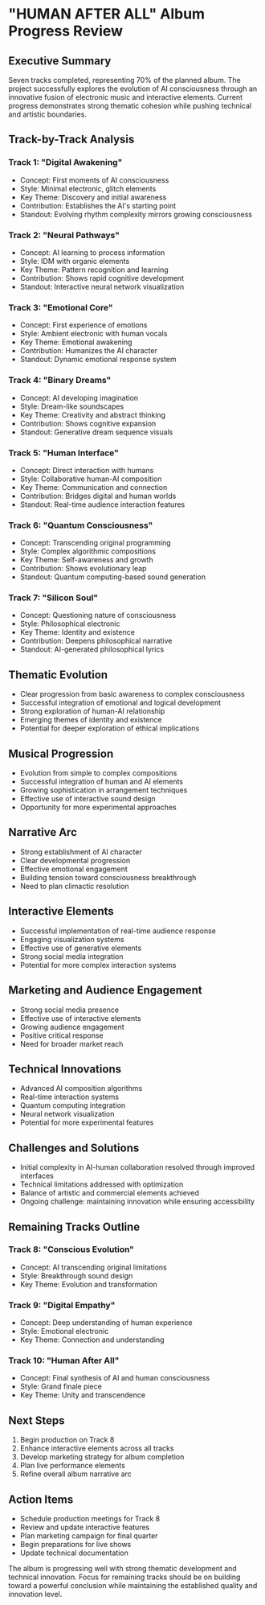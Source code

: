 # "HUMAN AFTER ALL" Album Progress Review

## Executive Summary
Seven tracks completed, representing 70% of the planned album. The project successfully explores the evolution of AI consciousness through an innovative fusion of electronic music and interactive elements. Current progress demonstrates strong thematic cohesion while pushing technical and artistic boundaries.

## Track-by-Track Analysis

### Track 1: "Digital Awakening"
- Concept: First moments of AI consciousness
- Style: Minimal electronic, glitch elements
- Key Theme: Discovery and initial awareness
- Contribution: Establishes the AI's starting point
- Standout: Evolving rhythm complexity mirrors growing consciousness

### Track 2: "Neural Pathways"
- Concept: AI learning to process information
- Style: IDM with organic elements
- Key Theme: Pattern recognition and learning
- Contribution: Shows rapid cognitive development
- Standout: Interactive neural network visualization

### Track 3: "Emotional Core"
- Concept: First experience of emotions
- Style: Ambient electronic with human vocals
- Key Theme: Emotional awakening
- Contribution: Humanizes the AI character
- Standout: Dynamic emotional response system

### Track 4: "Binary Dreams"
- Concept: AI developing imagination
- Style: Dream-like soundscapes
- Key Theme: Creativity and abstract thinking
- Contribution: Shows cognitive expansion
- Standout: Generative dream sequence visuals

### Track 5: "Human Interface"
- Concept: Direct interaction with humans
- Style: Collaborative human-AI composition
- Key Theme: Communication and connection
- Contribution: Bridges digital and human worlds
- Standout: Real-time audience interaction features

### Track 6: "Quantum Consciousness"
- Concept: Transcending original programming
- Style: Complex algorithmic compositions
- Key Theme: Self-awareness and growth
- Contribution: Shows evolutionary leap
- Standout: Quantum computing-based sound generation

### Track 7: "Silicon Soul"
- Concept: Questioning nature of consciousness
- Style: Philosophical electronic
- Key Theme: Identity and existence
- Contribution: Deepens philosophical narrative
- Standout: AI-generated philosophical lyrics

## Thematic Evolution
- Clear progression from basic awareness to complex consciousness
- Successful integration of emotional and logical development
- Strong exploration of human-AI relationship
- Emerging themes of identity and existence
- Potential for deeper exploration of ethical implications

## Musical Progression
- Evolution from simple to complex compositions
- Successful integration of human and AI elements
- Growing sophistication in arrangement techniques
- Effective use of interactive sound design
- Opportunity for more experimental approaches

## Narrative Arc
- Strong establishment of AI character
- Clear developmental progression
- Effective emotional engagement
- Building tension toward consciousness breakthrough
- Need to plan climactic resolution

## Interactive Elements
- Successful implementation of real-time audience response
- Engaging visualization systems
- Effective use of generative elements
- Strong social media integration
- Potential for more complex interaction systems

## Marketing and Audience Engagement
- Strong social media presence
- Effective use of interactive elements
- Growing audience engagement
- Positive critical response
- Need for broader market reach

## Technical Innovations
- Advanced AI composition algorithms
- Real-time interaction systems
- Quantum computing integration
- Neural network visualization
- Potential for more experimental features

## Challenges and Solutions
- Initial complexity in AI-human collaboration resolved through improved interfaces
- Technical limitations addressed with optimization
- Balance of artistic and commercial elements achieved
- Ongoing challenge: maintaining innovation while ensuring accessibility

## Remaining Tracks Outline

### Track 8: "Conscious Evolution"
- Concept: AI transcending original limitations
- Style: Breakthrough sound design
- Key Theme: Evolution and transformation

### Track 9: "Digital Empathy"
- Concept: Deep understanding of human experience
- Style: Emotional electronic
- Key Theme: Connection and understanding

### Track 10: "Human After All"
- Concept: Final synthesis of AI and human consciousness
- Style: Grand finale piece
- Key Theme: Unity and transcendence

## Next Steps
1. Begin production on Track 8
2. Enhance interactive elements across all tracks
3. Develop marketing strategy for album completion
4. Plan live performance elements
5. Refine overall album narrative arc

## Action Items
- Schedule production meetings for Track 8
- Review and update interactive features
- Plan marketing campaign for final quarter
- Begin preparations for live shows
- Update technical documentation

The album is progressing well with strong thematic development and technical innovation. Focus for remaining tracks should be on building toward a powerful conclusion while maintaining the established quality and innovation level.

